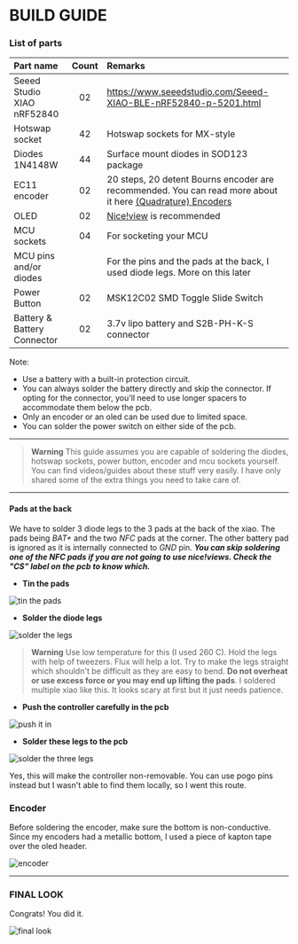 # BUILD GUIDE

### List of parts

| Part name     | Count | Remarks | 
| :------------ | :---: | :------ |
| Seeed Studio XIAO nRF52840  | 02 | https://www.seeedstudio.com/Seeed-XIAO-BLE-nRF52840-p-5201.html |
| Hotswap socket              | 42 | Hotswap sockets for MX-style |
| Diodes 1N4148W              | 44 | Surface mount diodes in SOD123 package |
| EC11 encoder                | 02 | 20 steps, 20 detent Bourns encoder are recommended. You can read more about it here [(Quadrature) Encoders](https://kbd.news/Designing-for-Wireless-1784.html)|
| OLED                        | 02 | [Nice!view](https://nicekeyboards.com/nice-view) is recommended |
| MCU sockets                 | 04 | For socketing your MCU |
| MCU pins and/or diodes      |    | For the pins and the pads at the back, I used diode legs. More on this later |
| Power Button                | 02 | MSK12C02 SMD Toggle Slide Switch |
| Battery & Battery Connector | 02 | 3.7v lipo battery and S2B-PH-K-S connector |

Note: 
 - Use a battery with a built-in protection circuit.
 - You can always solder the battery directly and skip the connector. If opting for the connector, you'll need to use longer spacers to accommodate them below the pcb.
 - Only an encoder or an oled can be used due to limited space.
 - You can solder the power switch on either side of the pcb.

***

> **Warning**
> This guide assumes you are capable of soldering the diodes, hotswap sockets, power button, encoder and mcu sockets yourself. You can find videos/guides about these stuff very easily. I have only shared some of the extra things you need to take care of.

***

#### Pads at the back

We have to solder 3 diode legs to the 3 pads at the back of the xiao. The pads being *BAT+* and the two *NFC* pads at the corner. The other battery pad is ignored as it is internally connected to *GND* pin.
**_You can skip soldering one of the NFC pads if you are not going to use nice!views. Check the "CS" label on the pcb to know which._**

- **Tin the pads**

![tin the pads](/rev1/docs/images/mcu1.jpg)

- **Solder the diode legs**

![solder the legs](/rev1/docs/images/mcu2.jpg)

> **Warning**
> Use low temperature for this (I used 260 C). Hold the legs with help of tweezers. Flux will help a lot. Try to make the legs straight which shouldn't be difficult as they are easy to bend. **Do not overheat or use excess force or you may end up lifting the pads**.
I soldered multiple xiao like this. It looks scary at first but it just needs patience.

- **Push the controller carefully in the pcb**

![push it in](/rev1/docs/images/mcu3.jpg)

- **Solder these legs to the pcb**

![solder the three legs](/rev1/docs/images/mcu4.jpg)

Yes, this will make the controller non-removable. You can use pogo pins instead but I wasn't able to find them locally, so I went this route.

### Encoder

Before soldering the encoder, make sure the bottom is non-conductive. Since my encoders had a metallic bottom, I used a piece of kapton tape over the oled header.

![encoder](/rev1/docs/images/enc.jpg)

***

### FINAL LOOK

Congrats! You did it.

![final look](/rev1/docs/images/final.jpg)
